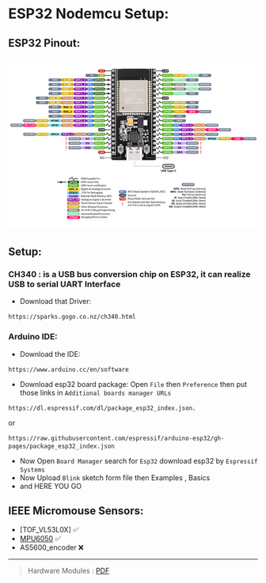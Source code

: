 # ESP32 Nodemcu Setup:

## ESP32 Pinout:

![pinout](./assests/pinout.jpg)


## Setup:

### CH340 :  is a USB bus conversion chip on ESP32, it can realize USB to serial UART Interface

- Download that Driver:

``` link
https://sparks.gogo.co.nz/ch340.html
```

### Arduino IDE:

- Download the IDE:

``` link
https://www.arduino.cc/en/software
```

- Download esp32 board package:
 Open `File` then `Preference` then put those links in `Additional boards manager URLs`

``` link
https://dl.espressif.com/dl/package_esp32_index.json.
```

or

``` link
https://raw.githubusercontent.com/espressif/arduino-esp32/gh-pages/package_esp32_index.json
```

- Now Open `Board Manager` search for `Esp32` download esp32 by `Espressif Systems`
- Now Upload `Blink` sketch form file then Examples , Basics
- and HERE YOU GO

## IEEE Micromouse Sensors:

- [TOF_VL53L0X] ✅
- [MPU6050](./MPU6050/) ✅
- AS5600_encoder ❌
----
> Hardware Modules : [PDF](HardwareModules.pdf)

